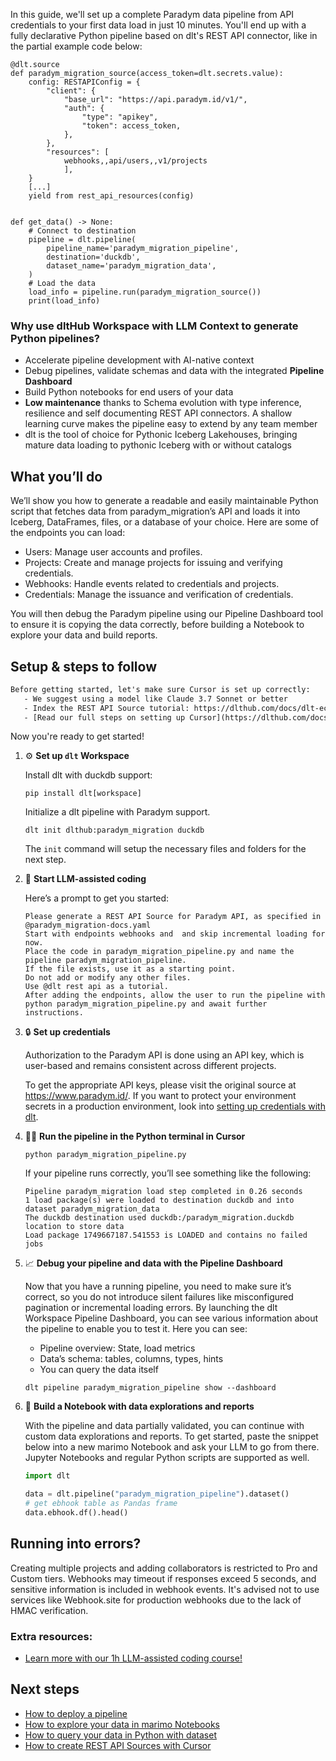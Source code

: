 In this guide, we'll set up a complete Paradym data pipeline from API credentials to your first data load in just 10 minutes. You'll end up with a fully declarative Python pipeline based on dlt's REST API connector, like in the partial example code below:

```python-outcome
@dlt.source
def paradym_migration_source(access_token=dlt.secrets.value):
    config: RESTAPIConfig = {
        "client": {
            "base_url": "https://api.paradym.id/v1/",
            "auth": {
                "type": "apikey",
                "token": access_token,
            },
        },
        "resources": [
            webhooks,,api/users,,v1/projects
            ],
    }
    [...]
    yield from rest_api_resources(config)


def get_data() -> None:
    # Connect to destination
    pipeline = dlt.pipeline(
        pipeline_name='paradym_migration_pipeline',
        destination='duckdb',
        dataset_name='paradym_migration_data', 
    )
    # Load the data
    load_info = pipeline.run(paradym_migration_source())
    print(load_info) 
```

### Why use dltHub Workspace with LLM Context to generate Python pipelines?

- Accelerate pipeline development with AI-native context
- Debug pipelines, validate schemas and data with the integrated **Pipeline Dashboard**
- Build Python notebooks for end users of your data
- **Low maintenance** thanks to Schema evolution with type inference, resilience and self documenting REST API connectors. A shallow learning curve makes the pipeline easy to extend by any team member
- dlt is the tool of choice for Pythonic Iceberg Lakehouses, bringing mature data loading to pythonic Iceberg with or without catalogs

## What you’ll do

We’ll show you how to generate a readable and easily maintainable Python script that fetches data from paradym_migration’s API and loads it into Iceberg, DataFrames, files, or a database of your choice. Here are some of the endpoints you can load:

- Users: Manage user accounts and profiles.
- Projects: Create and manage projects for issuing and verifying credentials.
- Webhooks: Handle events related to credentials and projects.
- Credentials: Manage the issuance and verification of credentials.

You will then debug the Paradym pipeline using our Pipeline Dashboard tool to ensure it is copying the data correctly, before building a Notebook to explore your data and build reports.

## Setup & steps to follow

```default
Before getting started, let's make sure Cursor is set up correctly:
   - We suggest using a model like Claude 3.7 Sonnet or better
   - Index the REST API Source tutorial: https://dlthub.com/docs/dlt-ecosystem/verified-sources/rest_api/ and add it to context as **@dlt rest api**
   - [Read our full steps on setting up Cursor](https://dlthub.com/docs/dlt-ecosystem/llm-tooling/cursor-restapi#23-configuring-cursor-with-documentation)
```

Now you're ready to get started!

1. ⚙️ **Set up `dlt` Workspace**
    
    Install dlt with duckdb support:
    ```shell
    pip install dlt[workspace]
    ```

    Initialize a dlt pipeline with Paradym support.
    ```shell
    dlt init dlthub:paradym_migration duckdb
    ```

    The `init` command will setup the necessary files and folders for the next step.
    
2. 🤠 **Start LLM-assisted coding**
    
    Here’s a prompt to get you started:
    
    ```prompt
    Please generate a REST API Source for Paradym API, as specified in @paradym_migration-docs.yaml 
    Start with endpoints webhooks and  and skip incremental loading for now. 
    Place the code in paradym_migration_pipeline.py and name the pipeline paradym_migration_pipeline. 
    If the file exists, use it as a starting point. 
    Do not add or modify any other files. 
    Use @dlt rest api as a tutorial. 
    After adding the endpoints, allow the user to run the pipeline with python paradym_migration_pipeline.py and await further instructions.
    ```

    
3. 🔒 **Set up credentials** 
    
    Authorization to the Paradym API is done using an API key, which is user-based and remains consistent across different projects.
    
    To get the appropriate API keys, please visit the original source at https://www.paradym.id/.
    If you want to protect your environment secrets in a production environment, look into [setting up credentials with dlt](https://dlthub.com/docs/walkthroughs/add_credentials).
    
4. 🏃‍♀️ **Run the pipeline in the Python terminal in Cursor**
    
    ```shell
    python paradym_migration_pipeline.py
    ```
    
    If your pipeline runs correctly, you’ll see something like the following:
    
    ```shell
    Pipeline paradym_migration load step completed in 0.26 seconds
    1 load package(s) were loaded to destination duckdb and into dataset paradym_migration_data
    The duckdb destination used duckdb:/paradym_migration.duckdb location to store data
    Load package 1749667187.541553 is LOADED and contains no failed jobs
    ```
    
5. 📈 **Debug your pipeline and data with the Pipeline Dashboard**

    Now that you have a running pipeline, you need to make sure it’s correct, so you do not introduce silent failures like misconfigured pagination or incremental loading errors. By launching the dlt Workspace Pipeline Dashboard, you can see various information about the pipeline to enable you to test it. Here you can see:
    - Pipeline overview: State, load metrics
    - Data’s schema: tables, columns, types, hints
    - You can query the data itself
    
    ```shell
    dlt pipeline paradym_migration_pipeline show --dashboard
    ```
    
6. 🐍 **Build a Notebook with data explorations and reports**

    With the pipeline and data partially validated, you can continue with custom data explorations and reports. To get started, paste the snippet below into a new marimo Notebook and ask your LLM to go from there. Jupyter Notebooks and regular Python scripts are supported as well.

    
    ```python
    import dlt

   data = dlt.pipeline("paradym_migration_pipeline").dataset()
   # get ebhook table as Pandas frame
   data.ebhook.df().head()
    ```

## Running into errors?

Creating multiple projects and adding collaborators is restricted to Pro and Custom tiers. Webhooks may timeout if responses exceed 5 seconds, and sensitive information is included in webhook events. It's advised not to use services like Webhook.site for production webhooks due to the lack of HMAC verification.

### Extra resources:

- [Learn more with our 1h LLM-assisted coding course!](https://www.youtube.com/watch?v=GGid70rnJuM)

## Next steps

- [How to deploy a pipeline](https://dlthub.com/docs/walkthroughs/deploy-a-pipeline)
- [How to explore your data in marimo Notebooks](https://dlthub.com/docs/general-usage/dataset-access/marimo)
- [How to query your data in Python with dataset](https://dlthub.com/docs/general-usage/dataset-access/dataset)
- [How to create REST API Sources with Cursor](https://dlthub.com/docs/dlt-ecosystem/llm-tooling/cursor-restapi)